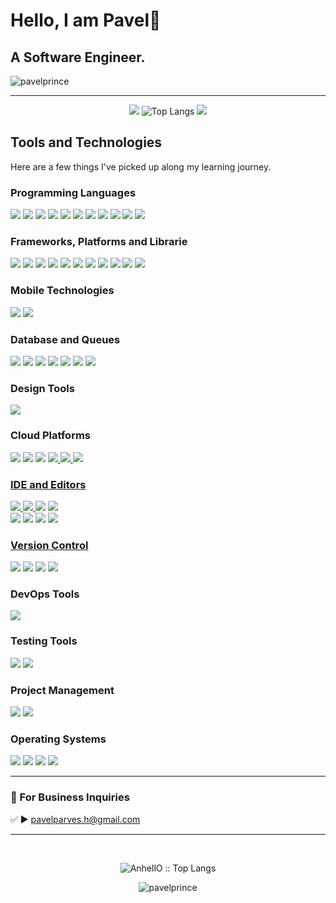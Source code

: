 # Hello, I am Pavel👋 
## A Software Engineer.

<p align="left"> <img src="https://komarev.com/ghpvc/?username=pavelprince&label=Profile%20views&color=0e75b6&style=flat" alt="pavelprince" /> </p>

--- 

<div align="center">
  
  ![](http://github-profile-summary-cards.vercel.app/api/cards/profile-details?username=pavelprince&theme=tokyonight)
  ![Top Langs](https://github-readme-stats.vercel.app/api/top-langs/?username=pavelprince&theme=tokyonight&layout=donut&border_color=0d1117)
  ![](http://github-profile-summary-cards.vercel.app/api/cards/repos-per-language?username=pavelprince&theme=tokyonight)
  
</div>

## Tools and Technologies

Here are a few things I've picked up along my learning journey.

### Programming Languages
<a href="#programming-languages"><img src="https://img.shields.io/badge/php-%23777BB4.svg?style=for-the-badge&logo=php&logoColor=white"/></a>
<a href="#programming-languages"><img src="https://img.shields.io/badge/Python-3776AB.svg?style=for-the-badge&logo=Python&logoColor=white"/></a> 
<a href="#programming-languages"><img src="https://img.shields.io/badge/C-A8B9CC.svg?style=for-the-badge&logo=C&logoColor=black"/></a> 
<a href="#programming-languages"><img src="https://img.shields.io/badge/C%2B%2B-00599C.svg?style=for-the-badge&logo=C%2B%2B&logoColor=white"/></a> 
<a href="#programming-languages"><img src="https://img.shields.io/badge/C%20Sharp-239120.svg?style=for-the-badge&logo=C-Sharp&logoColor=white"/></a>
<a href="#programming-languages"><img src="https://img.shields.io/badge/javascript-%23323330.svg?style=for-the-badge&logo=javascript&logoColor=%23F7DF1E"/></a> 
<a href="#programming-languages"><img src="https://img.shields.io/badge/typescript-%23007ACC.svg?style=for-the-badge&logo=typescript&logoColor=white"/></a> 
<a href="#programming-languages"><img src="https://img.shields.io/badge/html5-%23E34F26.svg?style=for-the-badge&logo=html5&logoColor=white"/></a> 
<a href="#programming-languages"><img src="https://img.shields.io/badge/css3-%231572B6.svg?style=for-the-badge&logo=css3&logoColor=white"/></a> 
<a href="#programming-languages"><img src="https://img.shields.io/badge/-GraphQL-E10098?style=for-the-badge&logo=graphql&logoColor=white"/></a> 
<a href="#programming-languages"><img src="https://img.shields.io/badge/yaml-%23ffffff.svg?style=for-the-badge&logo=yaml&logoColor=151515"/></a> 

### Frameworks, Platforms and Librarie
<a href="#backend-technologies"><img src="https://img.shields.io/badge/laravel-%23FF2D20.svg?style=for-the-badge&logo=laravel&logoColor=white"/></a>
<a href="#backend-technologies"><img src="https://img.shields.io/badge/livewire-%234e56a6.svg?style=for-the-badge&logo=livewire&logoColor=white"/></a>
<a href="#backend-technologies"><img src="https://img.shields.io/badge/nestjs-%23E0234E.svg?style=for-the-badge&logo=nestjs&logoColor=white"/></a>
<a href="#backend-technologies"><img src="https://img.shields.io/badge/express.js-%23404d59.svg?style=for-the-badge&logo=express&logoColor=%2361DAFB"/></a>
<a href="#backend-technologies"><img src="https://img.shields.io/badge/FastAPI-009688.svg?style=for-the-badge&logo=FastAPI&logoColor=white"/></a>
<a href="#backend-technologies"><img src="https://img.shields.io/badge/.NET-5C2D91?style=for-the-badge&logo=.net&logoColor=white"/></a>
<a href="#backend-technologies"><img src="https://img.shields.io/badge/jquery-%230769AD.svg?style=for-the-badge&logo=jquery&logoColor=white"/></a>
<a href="#backend-technologies"><img src="https://img.shields.io/badge/bootstrap-%238511FA.svg?style=for-the-badge&logo=bootstrap&logoColor=white"/></a>
<a href="#backend-technologies"><img src="https://img.shields.io/badge/chart.js-F5788D.svg?style=for-the-badge&logo=chart.js&logoColor=white"/></a>
<a href="#backend-technologies"><img src="https://img.shields.io/badge/Insomnia-black?style=for-the-badge&logo=insomnia&logoColor=5849BE"/></a>
<a href="#backend-technologies"><img src="https://img.shields.io/badge/JWT-black?style=for-the-badge&logo=JSON%20web%20tokens"/></a>

### Mobile Technologies
<a href="#mobile-technologies"><img src="https://img.shields.io/badge/Flutter-02569B.svg?style=for-the-badge&logo=Flutter&logoColor=white"/></a> <a href="#mobile-technologies"><img src="https://img.shields.io/badge/Android-3DDC84.svg?style=for-the-badge&logo=Android&logoColor=white"/></a>

### Database and Queues
<a href="#database-and-queues"><img src="https://img.shields.io/badge/MySQL-4479A1.svg?style=for-the-badge&logo=MySQL&logoColor=white"/></a>
<a href="#database-and-queues"><img src="https://img.shields.io/badge/PostgreSQL-4169E1.svg?style=for-the-badge&logo=PostgreSQL&logoColor=white"/></a> 
<a href="#database-and-queues"><img src="https://img.shields.io/badge/MongoDB-%234ea94b.svg?style=for-the-badge&logo=mongodb&logoColor=white"/></a> 
<a href="#database-and-queues"><img src="https://img.shields.io/badge/planetscale-%23000000.svg?style=for-the-badge&logo=planetscale&logoColor=white"/></a> 
<a href="#database-and-queues"><img src="https://img.shields.io/badge/redis-%23DD0031.svg?style=for-the-badge&logo=redis&logoColor=white"/></a> 
<a href="#database-and-queues"><img src="https://img.shields.io/badge/Microsoft%20SQL%20Server-CC2927?style=for-the-badge&logo=microsoft%20sql%20server&logoColor=white"/></a> 
<a href="#database-and-queues"><img src="https://img.shields.io/badge/Firebase-FFCA28.svg?style=for-the-badge&logo=Firebase&logoColor=black"/></a> 

### Design Tools
<a href="#design-tools"><img src="https://img.shields.io/badge/figma-%23F24E1E.svg?style=for-the-badge&logo=figma&logoColor=white"/></a>

### Cloud Platforms
<a href="#design-tools"><img src="https://img.shields.io/badge/AWS-%23FF9900.svg?style=for-the-badge&logo=amazon-aws&logoColor=white"/></a>
<a href="#design-tools"><img src="https://img.shields.io/badge/azure-%230072C6.svg?style=for-the-badge&logo=microsoftazure&logoColor=white"/></a>
<a href="#design-tools"><img src="https://img.shields.io/badge/Cloudflare-F38020?style=for-the-badge&logo=Cloudflare&logoColor=white"/></a>
<a href="#design-tools"><img src="https://img.shields.io/badge/DigitalOcean-%230167ff.svg?style=for-the-badge&logo=digitalOcean&logoColor=white"/>
<a href="#design-tools"><img src="https://img.shields.io/badge/firebase-%23039BE5.svg?style=for-the-badge&logo=firebase"/>
<a href="#design-tools"><img src="https://img.shields.io/badge/github%20pages-121013?style=for-the-badge&logo=github&logoColor=white"/>

### IDE and Editors
<a href="#ide-and-editors"><img src="https://img.shields.io/badge/phpstorm-143?style=for-the-badge&logo=phpstorm&logoColor=black&color=black&labelColor=darkorchid"/>
<a href="#ide-and-editors"><img src="https://img.shields.io/badge/webstorm-143?style=for-the-badge&logo=webstorm&logoColor=white&color=black"/>
<a href="#ide-and-editors"><img src="https://img.shields.io/badge/Visual%20Studio%20Code-007ACC.svg?style=for-the-badge&logo=Visual-Studio-Code&logoColor=white"/></a> 
<a href="#ide-and-editors"><img src="https://img.shields.io/badge/Visual%20Studio-5C2D91.svg?style=for-the-badge&logo=Visual-Studio&logoColor=white"/></a>  
<a href="#ide-and-editors"><img src="https://img.shields.io/badge/Android%20Studio-3DDC84.svg?style=for-the-badge&logo=Android-Studio&logoColor=white"/></a> 
<a href="#ide-and-editors"><img src="https://img.shields.io/badge/IntelliJIDEA-000000.svg?style=for-the-badge&logo=intellij-idea&logoColor=white"/></a> 
<a href="#ide-and-editors"><img src="https://img.shields.io/badge/Notepad++-90E59A.svg?style=for-the-badge&logo=notepad%2b%2b&logoColor=black"/></a> 
<a href="#ide-and-editors"><img src="https://img.shields.io/badge/Eclipse-FE7A16.svg?style=for-the-badge&logo=Eclipse&logoColor=white"/>

### Version Control
<a href="#version-control"><img src="https://img.shields.io/badge/Git-F05032.svg?style=for-the-badge&logo=Git&logoColor=white"/></a> 
<a href="#version-control"><img src="https://img.shields.io/badge/GitHub-181717.svg?style=for-the-badge&logo=GitHub&logoColor=white"/></a> 
<a href="#version-control"><img src="https://img.shields.io/badge/GitLab-FC6D26.svg?style=for-the-badge&logo=GitLab&logoColor=white"/></a>
<a href="#version-control"><img src="https://img.shields.io/badge/bitbucket-%230047B3.svg?style=for-the-badge&logo=bitbucket&logoColor=white"/></a>

### DevOps Tools
<a href="#devops-tools"><img src="https://img.shields.io/badge/Docker-2496ED.svg?style=for-the-badge&logo=Docker&logoColor=white"/></a>

### Testing Tools
<a href="#automation-and-testing-tools"><img src="https://img.shields.io/badge/Postman-FF6C37.svg?style=for-the-badge&logo=Postman&logoColor=white"/></a> 
<a href="#automation-and-testing-tools"><img src="https://img.shields.io/badge/Insomnia-black?style=for-the-badge&logo=insomnia&logoColor=5849BE"/></a> 

### Project Management
<a href="#project-management"><img src="https://img.shields.io/badge/Jira-0052CC.svg?style=for-the-badge&logo=Jira&logoColor=white"/></a> 
<a href="#project-management"><img src="https://img.shields.io/badge/Trello-0052CC.svg?style=for-the-badge&logo=Trello&logoColor=white"/></a>

### Operating Systems
<a href="#operating-systems"><img src="https://img.shields.io/badge/Windows%2011-0078D4.svg?style=for-the-badge&logo=Windows-11&logoColor=white"/></a> 
<a href="#operating-systems"><img src="https://img.shields.io/badge/Ubuntu-E95420.svg?style=for-the-badge&logo=Ubuntu&logoColor=white"/></a>
<a href="#operating-systems"><img src="https://img.shields.io/badge/Linux-FCC624?style=for-the-badge&logo=linux&logoColor=black"/></a> 
<a href="#operating-systems"><img src="https://img.shields.io/badge/mac%20os-000000?style=for-the-badge&logo=macos&logoColor=F0F0F0"/></a> 

<hr>

### 📧 For Business Inquiries 
✅  ► pavelparves.h@gmail.com
  
<hr>

<br>

<p align="center"><img src="https://github-readme-stats.vercel.app/api/top-langs/?username=pavelprince&show_icons=true&locale=en&theme=tokyonight&layout=compact" alt="AnhellO :: Top Langs" /></p>


<p align="center"><img src="https://github-readme-stats.vercel.app/api?username=pavelprince&show_icons=true&locale=en&theme=tokyonight&include_all_commits=true" alt="pavelprince" /></p>
